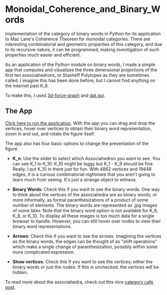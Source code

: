 # Monoidal_Coherence_and_Binary_Words
Implementation of the category of binary words in Python for its application to Mac Lane's Coherence Theorem for monoidal categories. There are interesting combinatorial and geometric properties of this category, and due to its recursive nature, it can be programmed, making investigation of such properties much easier and efficient.

As an application of the Python module on binary words, I made a simple app that computes and visualizes the three dimensional projections of the first ten associahedrons, or Stasheff Polytopes as they are sometimes called. I imagine this has been done before, but I cannot find anything on the internet past K_6. 

To make this, I used [3d-force-graph](https://github.com/vasturiano/3d-force-graph) and [dat.gui](https://github.com/dataarts/dat.gui).

## The App
[Click here to run the application](https://ltrujello.github.io/Monoidal_Coherence_and_Binary_Words/associahedra_in_3D/).
With the app you can drag and drop the vertices, hover over vertices to obtain their binary word representation, zoom in and out, and rotate the figure itself. 

The app also has four basic options to change the presentation of the figure. 
* **K_n**: Use the slider to select which Associahedron you want to see. You can see K_1 to K_10. K_10 might be laggy but K_1 - K_9 should be fine. Really, I put K_10 in there just for fun. With 4862 vertices and 19448 edges, it is a curious combinatorial nightmare that you aren't going to learn much from seeing. It's just a strange object to witness.

* **Binary Words**: Check this if you want to see the binary words. One way to think about the vertices of the associahedra are as binary words; or more informally, as formal paranthesizations of a product of some number of elements. The binary words are represented as .jpg images of some latex. Note that the binary word option is not available for K_8, K_9, or K_10. To display all these images is too much data for a single browser to handle. However, you can still hover over nodes to view their binary word representations.

* **Arrows**: Check this if you want to see the arrows. Imagining the vertices as the binary words, the edges can be thought of as "shift operations" which make a single change of paranthesization, possibly within some more complicated expression. 

* **Show vertices**: Check this if you want to see the vertices; either the binary words or just the nodes. If this is unchecked, the vertices will be hidden. 

To read more about the associahedra, check out this nice [category cafe post](https://golem.ph.utexas.edu/category/2018/01/more_secrets_of_the_associahed.html). 